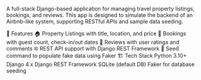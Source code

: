 A full-stack Django-based application for managing travel property listings, bookings, and reviews. This app is designed to simulate the backend of an Airbnb-like system, supporting RESTful APIs and sample data seeding.

🚀 Features
🏠 Property Listings with title, location, and price
🧾 Bookings with guest count, check-in/out dates
🌟 Reviews with user ratings and comments
🌐 REST API support with Django REST Framework
🌱 Seed command to populate fake data using Faker
🏗️ Tech Stack
Python 3.10+
Django 4.x
Django REST Framework
SQLite (default DB)
Faker for database seeding
